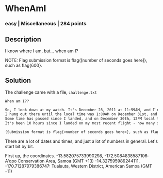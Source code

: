 # WhenAmI
### easy | Miscellaneous | 284 points

## Description
I know where I am, but... when am I? 

NOTE: Flag submission format is flag{[number of seconds goes here]}, such as flag{600}.

## Solution

The challenge came with a file, `challenge.txt`

```txt
When am I??

So, I look down at my watch. It's December 28, 2011 at 11:59AM, and I'm just minding my own business at -13.582075733990298, -172.5084838587106.
I hung out there until the local time was 1:00AM on December 31st, and then I hopped on a plane and took a 1 hour flight over to -14.327595989244111, -170.71287979386747.
Some time has passed since I landed, and on December 30th, 12PM local time, I took a 1 hour flight back to my original location.
It's been 10 hours since I landed on my most recent flight - how many seconds have passed since I first looked at my watch?

(Submission format is flag{<number of seconds goes here>}, such as flag{600}.)

```

There are a lot of dates and times, and just a lot of numbers in general. Let's start bit by bit.

First up, the coordinates.
-13.582075733990298, -172.5084838587106: A'opo Conservation Area, Samoa (GMT +13)
-14.327595989244111, -170.71287979386747: Tualauta, Western District, American Samoa (GMT -11)